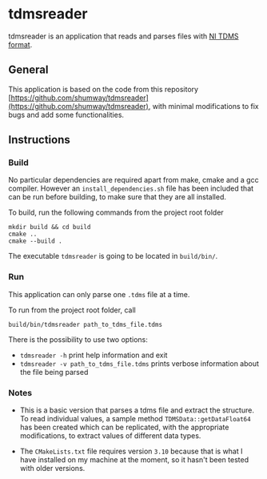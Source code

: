 # tdmsreader

tdmsreader is an application that reads and parses files with [NI TDMS format](https://www.ni.com/en-ie/support/documentation/supplemental/06/the-ni-tdms-file-format.html).

## General

This application is based on the code from this repository [https://github.com/shumway/tdmsreader](https://github.com/shumway/tdmsreader),
with minimal modifications to fix bugs and add some functionalities.

## Instructions

### Build

No particular dependencies are required apart from make, cmake and a gcc compiler. 
However an `install_dependencies.sh` file has been included that can be run before building, to make sure that they 
are all installed. 

To build, run the following commands from the project root folder

```shell
mkdir build && cd build
cmake ..
cmake --build .
```

The executable `tdmsreader` is going to be located in `build/bin/`.

### Run

This application can only parse one `.tdms` file at a time. 

To run from the project root folder, call

```shell
build/bin/tdmsreader path_to_tdms_file.tdms
```

There is the possibility to use two options:
* `tdmsreader -h` print help information and exit
* `tdmsreader -v path_to_tdms_file.tdms` prints verbose information about the file being parsed

### Notes

* This is a basic version that parses a tdms file and extract the structure. 
To read individual values, a sample method `TDMSData::getDataFloat64` has been created which can be replicated, 
with the appropriate modifications, to extract values of different data types.

* The `CMakeLists.txt` file requires version `3.10` because that is what I have installed on my machine at the moment,
so it hasn't been tested with older versions.
